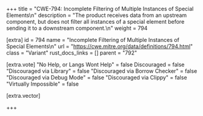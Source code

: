 +++
title = "CWE-794: Incomplete Filtering of Multiple Instances of Special Elements\n"
description = "The product receives data from an upstream component, but does not filter all instances of a special element before sending it to a downstream component.\n"
weight = 794

[extra]
id = 794
name = "Incomplete Filtering of Multiple Instances of Special Elements\n"
url = "https://cwe.mitre.org/data/definitions/794.html"
class = "Variant"
rust_docs_links = []
parent = "792"

[extra.vote]
"No Help, or Langs Wont Help" = false
Discouraged = false
"Discouraged via Library" = false
"Discouraged via Borrow Checker" = false
"Discouraged via Debug Mode" = false
"Discouraged via Clippy" = false
"Virtually Impossible" = false

[extra.vector]

+++